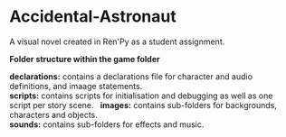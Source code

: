 # Accidental-Astronaut
A visual novel created in Ren'Py as a student assignment.

**Folder structure within the game folder**  

**declarations:** contains a declarations file for character and audio definitions, and imaage statements.  
**scripts:** contains scripts for initialisation and debugging as well as one script per story scene.  
**images:** contains sub-folders for backgrounds, characters and objects.  
**sounds:** contains sub-folders for effects and music.





